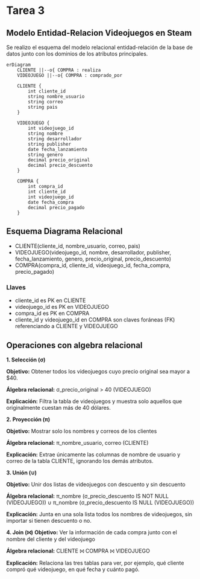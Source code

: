 # Tarea 3
 ## Modelo Entidad-Relacion Videojuegos en Steam 

Se realizo el esquema del modelo relacional entidad-relación de la base de datos junto con los dominios de los atributos principales.

```mermaid
erDiagram
    CLIENTE ||--o{ COMPRA : realiza
    VIDEOJUEGO ||--o{ COMPRA : comprado_por

    CLIENTE {
        int cliente_id
        string nombre_usuario
        string correo
        string pais
    }

    VIDEOJUEGO {
        int videojuego_id
        string nombre
        string desarrollador
        string publisher
        date fecha_lanzamiento
        string genero
        decimal precio_original
        decimal precio_descuento
    }

    COMPRA {
        int compra_id
        int cliente_id
        int videojuego_id
        date fecha_compra
        decimal precio_pagado
    }

```
 ## Esquema Diagrama Relacional

- CLIENTE(cliente_id, nombre_usuario, correo, pais)
- VIDEOJUEGO(videojuego_id, nombre, desarrollador, publisher, fecha_lanzamiento, genero, precio_original, precio_descuento)
- COMPRA(compra_id, cliente_id, videojuego_id, fecha_compra, precio_pagado)

 ### Llaves
- cliente_id es PK en CLIENTE
- videojuego_id es PK en VIDEOJUEGO
- compra_id es PK en COMPRA
- cliente_id y videojuego_id en COMPRA son claves foráneas (FK) referenciando a CLIENTE y VIDEOJUEGO

 ## Operaciones con algebra relacional 
**1. Selección (σ)**

**Objetivo:** Obtener todos los videojuegos cuyo precio original sea mayor a $40.

**Álgebra relacional:** σ_precio_original > 40 (VIDEOJUEGO)

**Explicación:** Filtra la tabla de videojuegos y muestra solo aquellos que originalmente cuestan más de 40 dólares.

**2. Proyección (π)**

**Objetivo:** Mostrar solo los nombres y correos de los clientes

**Álgebra relacional:** π_nombre_usuario, correo (CLIENTE)

**Explicación:** Extrae únicamente las columnas de nombre de usuario y correo de la tabla CLIENTE, ignorando los demás atributos.

**3. Unión (∪)**

**Objetivo:** Unir dos listas de videojuegos con descuento y sin descuento

**Álgebra relacional:**
π_nombre (σ_precio_descuento IS NOT NULL (VIDEOJUEGO))
∪
π_nombre (σ_precio_descuento IS NULL (VIDEOJUEGO))

**Explicación:**
Junta en una sola lista todos los nombres de videojuegos, sin importar si tienen descuento o no.

**4. Join (⨝)**
**Objetivo:** Ver la información de cada compra junto con el nombre del cliente y del videojuego

**Álgebra relacional:** CLIENTE ⨝ COMPRA ⨝ VIDEOJUEGO

**Explicación:** Relaciona las tres tablas para ver, por ejemplo, qué cliente compró qué videojuego, en qué fecha y cuánto pagó.


